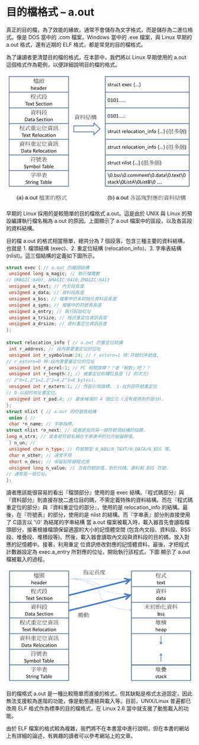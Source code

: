 # 目的檔格式 – a.out

真正的目的檔，為了效能的緣故，通常不會儲存為文字格式，而是儲存為二進位格式。像是 DOS 當中的 .com 檔案，Windows 當中的 .exe 檔案，與 Linux 早期的 a.out 格式，還有近期的 ELF 格式，都是常見的目的檔格式。

為了讓讀者更清楚目的檔的格式，在本節中，我們將以 Linux 早期使用的 a.out 這個格式作為範例，以便詳細說明目的檔的格式。

![](./img/objAout.png)

早期的 Linux 採用的是較簡單的目的檔格式 a.out。這是由於 UNIX 與 Linux 的預設編譯執行檔名稱為 a.out 的原因。上圖顯示了 a.out 檔案中的區段，以及各區段的資料結構。

目的檔 a.out 的格式相當簡單，總共分為 7 個段落，包含三種主要的資料結構，也就是 1. 檔頭結構 (exec)、2. 重定位結構 (relocation_info)、3. 字串表結構(nlist)。這三個結構的定義如下圖所示。

```cpp
struct exec { // a.out 的檔頭結構
 unsigned long a_magic; // 執行檔魔數
// OMAGIC:0407, NMAGIC:0410,ZMAGIC:0413
 unsigned a_text; // 內文段長度
 unsigned a_data; // 資料段長度
 unsigned a_bss; // 檔案中的未初始化資料區長度
 unsigned a_syms; // 檔案中的符號表長度
 unsigned a_entry; // 執行起始位址
 unsigned a_trsize; // 程式重定位資訊長度
 unsigned a_drsize; // 資料重定位資訊長度
};

struct relocation_info { // a.out 的重定位結構
 int r_address; // 段內需要重定位的位址
 unsigned int r_symbolnum:24; // r_extern=1 時:符號的序號值,
// r_extern=0 時:段內需要重定位的位址
 unsigned int r_pcrel:1; // PC 相關旗標？？是「相對」吧？？
 unsigned int r_length:2; // 被重定位的欄位長度 (2 的次方)
// 2^0=1,2^1=2,2^2=4,2^3=8 bytes)。
 unsigned int r_extern:1; // 外部引用旗標。 1-以外部符號重定位
// 0-以段的地址重定位。
 unsigned int r_pad:4; // 最後補滿的 4 個位元 (沒有使用到的部分)。
};
struct nlist { // a.out 的符號表結構
 union { //
 char *n_name; // 字串指標，
struct nlist *n_next; // 或者是指向另一個符號項結構的指標，
long n_strx; // 或者是符號名稱在字串表中的位元組偏移值。
 } n_un; //
 unsigned char n_type; // 符號類型 N_ABS/N_TEXT/N_DATA/N_BSS 等。
 char n_other; // 通常不用
 short n_desc; // 保留給除錯程式用
 unsigned long n_value; // 含有符號的值，對於代碼、資料和 BSS 符號，
// 通常是一個位址。
};

```

讀者應該能很容易的看出『檔頭部分』使用的是 exec 結構。『程式碼部分』與『資料部分』則直接存放二進位目的碼，不需定義特殊的資料結構。而在『程式碼重定位的部分』與『資料重定位的部分』，使用的是 relocation_info 的結構。最後，在『符號表』的部分，使用的是 nlist 的結構。而『字串表』部分則直接使用了 C語言以 '\0' 為結尾的字串結構 
當 a.out 檔案被載入時，載入器首先會讀取檔頭部分，接著根據檔頭保留適當的大小的記憶體空間 (包含內文段、資料段、BSS 段、堆疊段、堆積段等)。然後，載入器會讀取內文段與資料段的目的碼，放入對應的記憶體中。接著，利用重定
位資訊修改對應的記憶體資料。最後，才把程式計數器設定為 exec.a_entry 所對應的位址，開始執行該程式，下圖 顯示了 a.out 檔被載入的過程。

![](./img/objAoutLoad.png)

目的檔格式 a.out 是一種比較簡單而直接的格式，但其缺點是格式太過固定，因此無法支援較為進階的功能，像是動態連結與載入等。目前，UNIX/Linux 普遍都已改用 ELF 格式作為標準的目的檔格式，在 Linux 2.6 當中就支援了動態載入的功能。

由於 ELF 檔案的格式較為複雜，我們將不在本書當中進行說明，但在本書的網站上有詳細的論述，有興趣的讀者可以參考網站上的文章。

